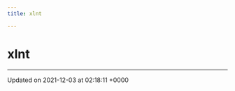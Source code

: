 ```yaml
---
title: xlnt

---
```


# xlnt








-------------------------------

Updated on 2021-12-03 at 02:18:11 +0000